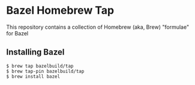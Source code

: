 # Bazel Homebrew Tap
This repository contains a collection of Homebrew (aka, Brew) "formulae" for Bazel

## Installing Bazel

```
$ brew tap bazelbuild/tap
$ brew tap-pin bazelbuild/tap
$ brew install bazel
```
